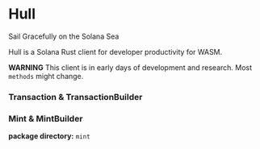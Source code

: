 # Hull
Sail Gracefully on the Solana Sea


Hull is a Solana Rust client for developer productivity for WASM.

**WARNING** This client is in early days of development and research. Most `methods` might change.

### Transaction & TransactionBuilder


### Mint & MintBuilder
**package directory:** `mint`